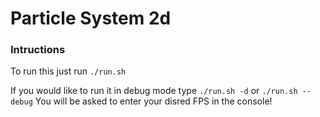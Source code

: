 # Particle System 2d

### Intructions

To run this just run ```./run.sh```

If you would like to run it in debug mode type ```./run.sh -d``` or ```./run.sh --debug```
You will be asked to enter your disred FPS in the console!
